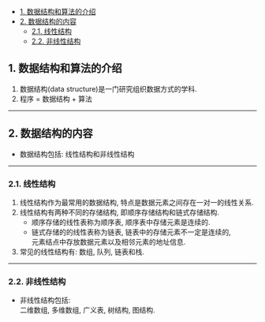 <!-- TOC -->

- [1. 数据结构和算法的介绍](#1-数据结构和算法的介绍)
- [2. 数据结构的内容](#2-数据结构的内容)
  - [2.1. 线性结构](#21-线性结构)
  - [2.2. 非线性结构](#22-非线性结构)

<!-- /TOC -->

## 1. 数据结构和算法的介绍
1. 数据结构(data structure)是一门研究组织数据方式的学科.
2. 程序 = 数据结构 + 算法
****

## 2. 数据结构的内容
- 数据结构包括: 线性结构和非线性结构
****  

### 2.1. 线性结构
1. 线性结构作为最常用的数据结构, 特点是数据元素之间存在一对一的线性关系.
2. 线性结构有两种不同的存储结构, 即顺序存储结构和链式存储结构.  
   - 顺序存储的线性表称为顺序表, 顺序表中存储元素是连续的.
   - 链式存储的的线性表称为链表, 链表中的存储元素不一定是连续的,  
     元素结点中存放数据元素以及相邻元素的地址信息.
3. 常见的线性结构有: 数组, 队列, 链表和栈.
****

### 2.2. 非线性结构
- 非线性结构包括:  
  二维数组, 多维数组, 广义表, 树结构, 图结构.